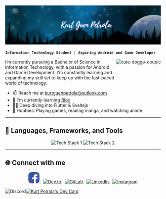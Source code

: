 <p align="center">
  <img src="https://github.com/kurtpetrola/kurtpetrola/blob/master/imgs/kurt-readme-header.png" alt="Kurt Guen Raposas Petrola Header" />
</p>

**`Information Technology Student | Aspiring Android and Game Developer`**

<img alt="cute-doggo-couple" align="right" height="120" src="https://media.tenor.com/h67tbKxNTyAAAAAi/corgi-love.gif">

I’m currently pursuing a Bachelor of Science in Information Technology, with a passion for Android and Game Development. I'm constantly learning and expanding my skill set to keep up with the fast-paced world of technology.

- 📫 Reach me at [kurtguenpetrola@outlook.com](mailto:kurtguenpetrola@outlook.com)
- 🌱 I'm currently learning [Bloc](https://bloclibrary.dev/)
- 👨‍💻 Deep diving into Flutter & Sveltejs
- 🎯 Hobbies: Playing games, reading manga, and watching anime

---

<h2>🧰 Languages, Frameworks, and Tools</h2>

<p align="center">
    <img src="https://skillicons.dev/icons?i=dart,flutter,kotlin,firebase,svelte,react,ts,nodejs" alt="Tech Stack 1" />
    <img src="https://skillicons.dev/icons?i=vscode,androidstudio,cs,unity,git,godot,gcp,figma" alt="Tech Stack 2" />
</p>

---

<h2>🌐 Connect with me</h2>

<p align="center">
 <a href="https://www.facebook.com/kurtpetrola/">
   <img src="https://github.com/ReigneRaven/ReigneRaven/blob/main/img/facebook.svg" height="36" alt="Facebook" />
 </a>
 &nbsp;
 <a href="https://dev.to/kurtpetrola">
   <img src="https://skillicons.dev/icons?i=devto" height="37" alt="Dev.to" />
 </a>
 &nbsp;
 <a href="https://gitlab.com/kurtpetrola">
   <img src="https://skillicons.dev/icons?i=gitlab" height="36" alt="GitLab" />
 </a>
 &nbsp;
 <a href="https://www.linkedin.com/in/kurtguenpetrola">
   <img src="https://skillicons.dev/icons?i=linkedin" height="36" alt="LinkedIn" />
 </a>
 &nbsp;
 <a href="https://www.instagram.com/krt.zzz_">
   <img src="https://skillicons.dev/icons?i=instagram" height="36" alt="Instagram" />
 </a>
</p>

<a href="https://discord.com/users/866124582673842186">
  <img align="left" src="https://lanyard.cnrad.dev/api/866124582673842186??borderRadius=20px&hideDiscrim=true" alt="Discord" />
</a>
<a href="https://app.daily.dev/kurtpetrola">
  <img src="https://api.daily.dev/devcards/v2/TcGz7c2xpYSbFEeVJ4djv.png?type=wide&r=z8n" width="400" alt="Kurt Petrola's Dev Card" />
</a>
